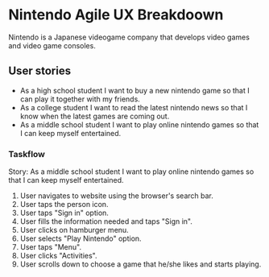 # Nintendo Agile UX Breakdoown

Nintendo is a Japanese videogame company that develops video games and video game consoles.

## User stories

- As a high school student I want to buy a new nintendo game so that I can play it together with my friends.
- As a college student I want to read the latest nintendo news so that I know when the latest games are coming out.
- As a middle school student I want to play online nintendo games so that I can keep myself entertained. 

### Taskflow

Story: As a middle school student I want to play online nintendo games so that I can keep myself entertained.
1. User navigates to website using the browser's search bar.
2. User taps the person icon.
3. User taps "Sign in" option.
4. User fills the information needed and taps "Sign in". 
5. User clicks on hamburger menu.
6. User selects "Play Nintendo" option.
7. User taps "Menu".
8. User clicks "Activities".
9. User scrolls down to choose a game that he/she likes and starts playing.